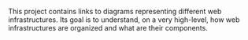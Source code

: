 This project contains links to diagrams representing different web infrastructures.
Its goal is to understand, on a very high-level, how web infrastructures are organized and what are their components.
